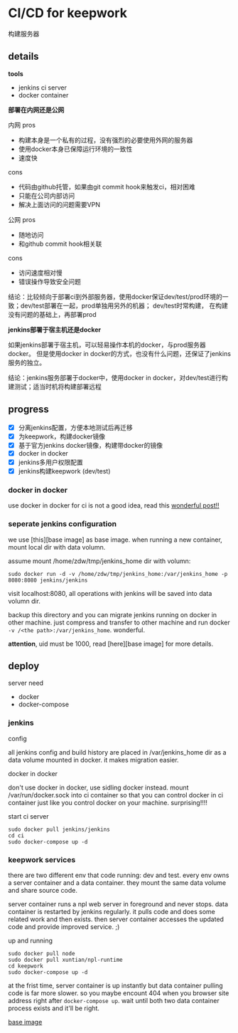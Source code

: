 # CI/CD for keepwork

构建服务器

## details

**tools**
- jenkins ci server
- docker container

**部署在内网还是公网**

内网 pros
- 构建本身是一个私有的过程，没有强烈的必要使用外网的服务器
- 使用docker本身已保障运行环境的一致性
- 速度快

cons
- 代码由github托管，如果由git commit hook来触发ci，相对困难
- 只能在公司内部访问
- 解决上面访问的问题需要VPN

公网 pros
- 随地访问
- 和github commit hook相关联

cons
- 访问速度相对慢
- 错误操作导致安全问题

结论：比较倾向于部署ci到外部服务器，使用docker保证dev/test/prod环境的一致；dev/test部署在一起，prod单独用另外的机器；
dev/test时常构建， 在构建没有问题的基础上，再部署prod

**jenkins部署于宿主机还是docker**

如果jenkins部署于宿主机，可以轻易操作本机的docker，与prod服务器docker。
但是使用docker in docker的方式，也没有什么问题，还保证了jenkins服务的独立。

结论：jenkins服务部署于docker中，使用docker in
docker，对dev/test进行构建测试；适当时机将构建部署远程


## progress

- [x] 分离jenkins配置，方便本地测试后再迁移
- [x] 为keepwork，构建docker镜像
- [x] 基于官方jenkins docker镜像，构建带docker的镜像
- [x] docker in docker
- [x] jenkins多用户权限配置
- [x] jenkins构建keepwork (dev/test)

### docker in docker

use docker in docker for ci is not a good idea, read this
[wonderful post!!](http://jpetazzo.github.io/2015/09/03/do-not-use-docker-in-docker-for-ci/)

### seperate jenkins configuration

we use [this][base image] as base
image. when running a new container, mount local dir with data volumn.

assume mount /home/zdw/tmp/jenkins_home dir with volumn:

    sudo docker run -d -v /home/zdw/tmp/jenkins_home:/var/jenkins_home -p 8080:8080 jenkins/jenkins

visit localhost:8080, all operations with jenkins will be saved into data volumn
dir.

backup this directory and you can migrate jenkins running on docker in
other machine. just compress and transfer to other machine and run docker `-v
/<the path>:/var/jenkins_home`. wonderful.

**attention**, uid must be 1000, read [here][base image] for more details.

## deploy

server need
- docker
- docker-compose

### jenkins

config

all jenkins config and build history are placed in /var/jenkins_home dir as a data volume mounted in docker. it makes migration easier.

docker in docker

don't use docker in docker, use sidling docker instead. mount
/var/run/docker.sock into ci container so that you can control docker in ci
container just
like you control docker on your machine. surprising!!!!

start ci server

    sudo docker pull jenkins/jenkins
    cd ci
    sudo docker-compose up -d


### keepwork services

there are two different env that code running: dev and test. every env owns a
server container and a data container. they mount the same data volume and share source code.

server container runs a npl web server in foreground and never stops. data
container is restarted by jenkins regularly. it pulls code and does some related
work and then exists. then server container accesses the updated code and
provide improved service. ;)

up and running

    sudo docker pull node
    sudo docker pull xuntian/npl-runtime
    cd keepwork
    sudo docker-compose up -d

at the frist time, server container is up instantly but data container pulling
code is far more slower. so you maybe encount 404 when you browser site address
right after `docker-compose up`. wait until both two data container process
exists and it'll be right.

[base image](https://github.com/jenkinsci/docker/blob/master/README.md)

